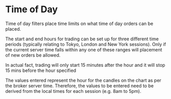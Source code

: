 # Time of Day

Time of day filters place time limits on what time of day orders can be placed.

The start and end hours for trading can be set up for three different time periods \(typically relating to Tokyo, London and New York sessions\). Only if the current server time falls within any one of these ranges will placement of new orders be allowed.

In actual fact, trading will only start 15 minutes after the hour and it will stop 15 mins before the hour specified

The values entered represent the hour for the candles on the chart as per the broker server time. Therefore, the values to be entered need to be derived from the local times for each session \(e.g. 8am to 5pm\).

